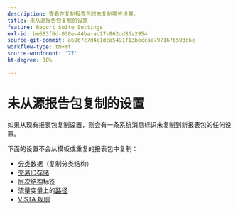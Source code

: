 ```yaml
---
description: 查看在复制报表包时未复制哪些设置。
title: 未从源报告包复制的设置
feature: Report Suite Settings
exl-id: be683f6d-038e-44ba-ac27-862dd86a2954
source-git-commit: a6967c7d4e1dca5491f13beccaa797167b503d6e
workflow-type: tm+mt
source-wordcount: '77'
ht-degree: 38%

---
```


# 未从源报告包复制的设置

如果从现有报表包复制设置，则会有一条系统消息标识未复制到新报表包的任何设置。

下面的设置不会从模板或重复的报表包中复制：

* [分类](/help/components/classifications/classifications-overview.md)数据（复制分类结构）
* [交易ID存储](/help/admin/tools/manage-rs/edit-settings/general/general-acct-settings-admin.md)
* [层次结构](/help/components/dimensions/hierarchy.md)标签
* 流量变量上的[路径](/help/admin/tools/manage-rs/edit-settings/c-traffic-management/traffic-management.md)
* [VISTA 规则](/help/technotes/vista.md)
